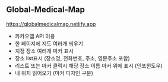 ## Global-Medical-Map

https://globalmedicalmap.netlify.app

* 카카오맵 API 이용
* 한 페이지에 지도 여러개 띄우기
* 지정 장소 여러개 마커 표시
* 장소 list표시 (장소명, 전화번호, 주소, 영문주소 포함)
* 리스트 또는 마커 클릭시 해당 장소 이름 마커 위에 표시 (인포윈도우)
* 내 위치 읽어오기 (마커 디자인 구분)
